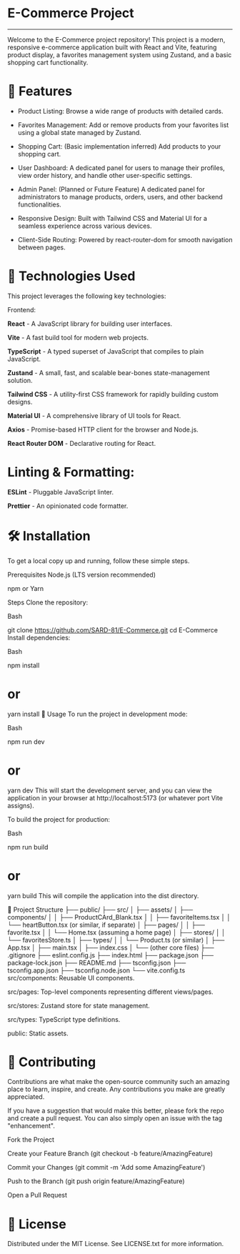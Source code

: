 # E-Commerce Project

---

Welcome to the E-Commerce project repository! This project is a modern, responsive e-commerce application built with React and Vite, featuring product display, a favorites management system using Zustand, and a basic shopping cart functionality.

# 🌟  Features

* Product Listing: Browse a wide range of products with detailed cards.

* Favorites Management: Add or remove products from your favorites list using a global state managed by Zustand.

* Shopping Cart: (Basic implementation inferred) Add products to your shopping cart.

* User Dashboard: A dedicated panel for users to manage their profiles, view order history, and handle other user-specific settings.

* Admin Panel: (Planned or Future Feature) A dedicated panel for administrators to manage products, orders, users, and other backend functionalities.

* Responsive Design: Built with Tailwind CSS and Material UI for a seamless experience across various devices.

* Client-Side Routing: Powered by react-router-dom for smooth navigation between pages.


# 🚀  Technologies Used

This project leverages the following key technologies:

Frontend:

**React** - A JavaScript library for building user interfaces.

**Vite** - A fast build tool for modern web projects.

**TypeScript** - A typed superset of JavaScript that compiles to plain JavaScript.

**Zustand** - A small, fast, and scalable bear-bones state-management solution.

**Tailwind CSS** - A utility-first CSS framework for rapidly building custom designs.

**Material UI** - A comprehensive library of UI tools for React.

**Axios** - Promise-based HTTP client for the browser and Node.js.

**React Router DOM** - Declarative routing for React.

# Linting & Formatting:

**ESLint** - Pluggable JavaScript linter.

**Prettier** - An opinionated code formatter.

# 🛠️ Installation
To get a local copy up and running, follow these simple steps.

Prerequisites
Node.js (LTS version recommended)

npm or Yarn

Steps
Clone the repository:

Bash

git clone https://github.com/SARD-81/E-Commerce.git
cd E-Commerce
Install dependencies:

Bash

npm install
# or
yarn install
🏃 Usage
To run the project in development mode:

Bash

npm run dev
# or
yarn dev
This will start the development server, and you can view the application in your browser at http://localhost:5173 (or whatever port Vite assigns).

To build the project for production:

Bash

npm run build
# or
yarn build
This will compile the application into the dist directory.

📂 Project Structure
├── public/
├── src/
│   ├── assets/
│   ├── components/
│   │   ├── ProductCArd_Blank.tsx
│   │   ├── favoriteItems.tsx
│   │   └── heartButton.tsx (or similar, if separate)
│   ├── pages/
│   │   ├── favorite.tsx
│   │   └── Home.tsx (assuming a home page)
│   ├── stores/
│   │   └── favoritesStore.ts
│   ├── types/
│   │   └── Product.ts (or similar)
│   ├── App.tsx
│   ├── main.tsx
│   ├── index.css
│   └── (other core files)
├── .gitignore
├── eslint.config.js
├── index.html
├── package.json
├── package-lock.json
├── README.md
├── tsconfig.json
├── tsconfig.app.json
├── tsconfig.node.json
└── vite.config.ts
src/components: Reusable UI components.

src/pages: Top-level components representing different views/pages.

src/stores: Zustand store for state management.

src/types: TypeScript type definitions.

public: Static assets.

# 🤝 Contributing

Contributions are what make the open-source community such an amazing place to learn, inspire, and create. Any contributions you make are greatly appreciated.

If you have a suggestion that would make this better, please fork the repo and create a pull request. You can also simply open an issue with the tag "enhancement".

Fork the Project

Create your Feature Branch (git checkout -b feature/AmazingFeature)

Commit your Changes (git commit -m 'Add some AmazingFeature')

Push to the Branch (git push origin feature/AmazingFeature)

Open a Pull Request

# 📄 License

Distributed under the MIT License. See LICENSE.txt for more information.

